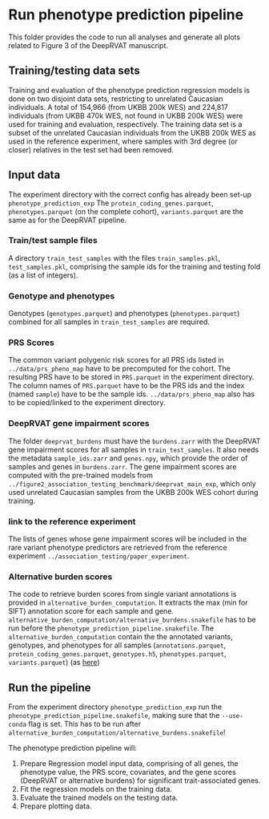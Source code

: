 # Run phenotype prediction pipeline
This folder provides the code to run all analyses and generate all plots related to Figure 3 of the DeepRVAT manuscript. 

## Training/testing data sets
Training and evaluation of the phenotype prediction regression models is done on two disjoint data sets, restricting to unrelated Caucasian individuals. A total of 154,966 (from UKBB 200k WES) and 224,817 individuals (from UKBB 470k WES, not found in UKBB 200k WES) were used for training and evaluation, respectively.
The training data set is a subset of the unrelated Caucasian individuals from the UKBB 200k WES as used in the reference experiment, where samples with 3rd degree (or closer) relatives in the test set had been removed. 

## Input data
The experiment directory with the correct config has already been set-up `phenotype_prediction_exp`
The `protein_coding_genes.parquet`, `phenotypes.parquet` (on the complete cohort), `variants.parquet` are the same as for the DeepRVAT pipeline.

### Train/test sample files
A directory `train_test_samples` with the files `train_samples.pkl`, `test_samples.pkl`, comprising the sample ids for the training and testing fold (as a list of integers). 

### Genotype and phenotypes 
Genotypes (`genotypes.parquet`) and phenotypes (`phenotypes.parquet`) combined for all samples in  `train_test_samples` are required. 

### PRS Scores
The common variant polygenic risk scores for all PRS ids listed in `../data/prs_pheno_map` have to be precomputed for the cohort. 
The resulting PRS have to be stored in `PRS.parquet` in the experiment directory. 
The column names of `PRS.parquet` have to be the PRS ids and the index (named `sample`) have to be the sample ids. 
`../data/prs_pheno_map` also has to be copied/linked to the experiment directory. 

### DeepRVAT gene impairment scores
The folder `deeprvat_burdens` must have the `burdens.zarr` with the DeepRVAT gene impairment scores for all samples in `train_test_samples`. It also needs the metadata `sample_ids.zarr` and `genes.npy`, which provide the order of samples and genes in `burdens.zarr`. 
The gene impairment scores are computed with the pre-trained models from `../figure2_association_testing_benchmark/deeprvat_main_exp`, which only used unrelated Caucasian samples from the  UKBB 200k WES cohort during training. 

### link to the reference experiment 
The lists of genes whose gene impairment scores will be included in the rare variant phenotype predictors are retrieved from the reference experiment `../association_testing/paper_experiment`. 

### Alternative burden scores
The code to retrieve burden scores from single variant annotations is provided in `alternative_burden_computation`. It extracts the max (min for SIFT) annotation score for each sample and gene. 
`alternative_burden_computation/alternative_burdens.snakefile` has to be run before the `phenotype_prediction_pipeline.snakefile`. 
The `alternative_burden_computation` contain the the annotated variants, genotypes, and phenotypes for all samples
(`annotations.parquet`, `protein_coding_genes.parquet`, `genotypes.h5`, `phenotypes.parquet`, `variants.parquet`) (as [here](https://github.com/PMBio/deeprvat/example))


## Run the pipeline
From the experiment directory `phenotype_prediction_exp` run the `phenotype_prediction_pipeline.snakefile`, making sure that the `--use-conda` flag is set. 
This has to be run after `alternative_burden_computation/alternative_burdens.snakefile`!

The phenotype prediction pipeline will:
  1. Prepare Regression model input data, comprising of all genes,
     the phenotype value, the PRS score, covariates, 
     and the gene scores (DeepRVAT or alternative burdens) for significant trait-associated genes. 
  2. Fit the regression models on the training data.
  3. Evaluate the trained models on the testing data.
  4. Prepare plotting data.



